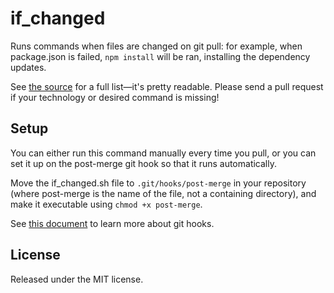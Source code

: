 # if_changed

Runs commands when files are changed on git pull: for example, when package.json
is failed, `npm install` will be ran, installing the dependency updates.

See [the source] for a full list—it's pretty readable. Please send a pull
request if your technology or desired command is missing!

## Setup

You can either run this command manually every time you pull, or you can set it
up on the post-merge git hook so that it runs automatically.

Move the if_changed.sh file to `.git/hooks/post-merge` in your repository
(where post-merge is the name of the file, not a containing directory), and
make it executable using `chmod +x post-merge`.

See [this document][git hooks] to learn more about git hooks.

## License

Released under the MIT license.

[the source]: if_changed.sh
[git hooks]: http://git-scm.com/book/en/v2/Customizing-Git-Git-Hooks
